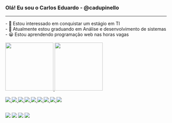 <h3> Olá! Eu sou o Carlos Eduardo - @cadupinello </h3> <hr>
- 👀 Estou interessado em conquistar um estágio em TI <br>
- 🌱 Atualmente estou graduando em Análise e desenvolvimento de sistemas  <br>
- 😀 Estou aprendendo programação web nas horas vagas  <br>
<br>

<div>
  <a href="https://github.com/cadupinello">
  <img height="150em" src="https://github-readme-stats.vercel.app/api?username=cadupinello4030&show_icons=true&theme=radical&include_all_commits=true&count_private=true"/>
  <img height="150em" src="https://github-readme-stats.vercel.app/api/top-langs/?username=cadupinello4030&layout=compact&langs_count=7&theme=radical"/>
</div>
<br>
<img src="https://img.icons8.com/color/48/000000/html-5--v1.png"/>
<img src="https://img.icons8.com/color/48/000000/css3.png"/>
<img src="https://img.icons8.com/color/48/000000/javascript--v2.png"/>
<img src="https://img.icons8.com/color/48/000000/bootstrap.png"/>
<img src="https://img.icons8.com/color/48/000000/wordpress.png"/>
<img src="https://img.icons8.com/color/48/000000/php.png"/>
<img src="https://img.icons8.com/color/48/000000/java-coffee-cup-logo--v1.png"/>
<img src="https://img.icons8.com/color/48/000000/c-programming.png"/>
<img src="https://img.icons8.com/color/48/000000/mysql-logo.png"/>

##

 <a href = "mailto:carlospinello4030@gmail.com"><img src="https://img.shields.io/badge/-Gmail-%23333?style=for-the-badge&logo=gmail&logoColor=white" target="_blank"></a>
 <a href="https://www.linkedin.com/in/carlos-eduardo-9ba041156" target="_blank"><img src="https://img.shields.io/badge/-LinkedIn-%230077B5?style=for-the-badge&logo=linkedin&logoColor=white" target="_blank"></a> 
<a href="https://www.facebook.com/cadurodrigues4030/" target="_blank"><img src="https://img.shields.io/badge/Facebook-1877F2?style=for-the-badge&logo=facebook&logoColor=white" target="_blank"></a> 
<a href="https://api.whatsapp.com/send?phone=5511957944402&text=carloseduardo" target="_blank"><img src="https://img.shields.io/badge/WhatsApp-25D366?style=for-the-badge&logo=whatsapp&logoColor=white" target="_blank"></a> 


